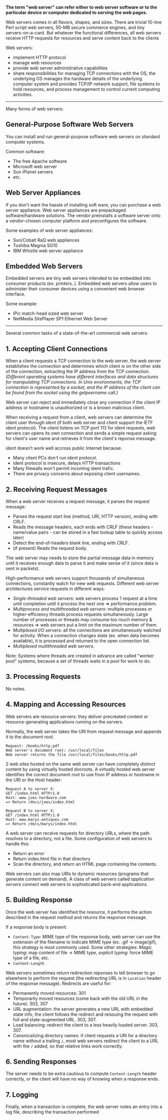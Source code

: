 **The term "web server" can refer either to web server software or to the particular device or computer dedicated to serving the web pages.**

Web servers comes in all flavors, shapes, and sizes. There are trivial 10-line Perl script web servers, 50-MB secure commerce engines, and tiny servers-on-a-card. But whatever the functional differences, all web servers receive HTTP requests for resources and serve content back to the clients

Web servers:
- implement HTTP protocol
- manage web resources
- provide web server administrative capabilities
- share responsibilities for managing TCP connections with the OS, the underlying OS manages the hardware details of the underlying computer system and provides TCP/IP network support, file systems to hold resources, and process management to control current computing activities.

---

Many forms of web servers:

## General-Purpose Software Web Servers

You can install and run general-purpose software web servers on standard computer systems.

Common software:
- The free Apache software
- Microsoft web server
- Sun iPlanet servers
- etc.

## Web Server Appliances

If you don't want the hassle of installing soft ware, you can purchase a web server appliance. Web server appliances are prepackaged software/hardware solutions. The vendor preinstalls a software server onto a vendor-chosen computer platform and preconfigures the software.

Some examples of web server appliances:
- Sun/Cobalt RaQ web appliances
- Toshiba Magnia SG10
- IBM Whistle web server appliance

## Embedded Web Servers

Embedded servers are tiny web servers intended to be embedded into consumer products (ex. printers..). Embedded web servers allow users to administer their consumer devices using a convenient web browser interface.

Some example:
- IPic match-head sized web server
- NetMedia SitePlayer SP1 Ethernet Web Server

---

Several common tasks of a state-of-the-art commercial web servers:

## 1. Accepting Client Connections

When a client requests a TCP connection to the web server, the web server establishes the connection and determines which client is on the other side of the connection, extracting the IP address from the TCP connection. *(Different operating systems have different interfaces and data structures for manipulating TCP connections. In Unix environments, the TCP connection is represented by a socket, and the IP address of the client can be found from the socket using the getpeername call.)*

Web server can reject and immediately close any connection if the client IP address or hostname is unauthorized or is a known malicious client.

When receiving a request from a client, web servers can determine the client user through *ident* (if both web server and client support the IETF ident protocol). The client listens on TCP port 113 for ident requests, web servers can opens its own connection and sends a simple request asking for client's user name and retrieves it from the client's reponse message.

*ident* doesn't work well accross public Internet because:
- Many client PCs don't run *ident* protocol.
- ident protocol is insecure, delays HTTP transactions
- Many filewalls won't permit incoming ident trafic.
- There are privacy concerns about exposing client usernames.

## 2. Receiving Request Messages

When a web server receives a request message, it parses the request message:
- Parses the request start line (method, URI, HTTP version), ending with CRLF.
- Reads the message headers, each ends with CRLF (these headers - name/value pairs - can be stored in a fast lookup table to quickly access later)
- Detect the end-of-headers blank line, ending with CRLF.
- (if present) Reads the request body.

The web server may needs to store the partial message data in memory until it receives enough data to parse it and make sense of it (since data is sent in packets).

High-performance web servers support thousands of simultaneous connections, constantly watch for new web requests. Different web server architectures service requests in different ways:
- *Single-threaded web servers*: web servers process 1 request at a time until completion until it process the next one => performance problem.
- *Multiprocess and multithreaded web servers*: multiple processes or higher-efficiency threads process requests simultaneously. Large number of processes or threads may consume too much memory & resources => web servers put a limit on the maximum number of them.
- *Multiplexed I/O servers*: all the connections are simultaneously watched for activity. When a connection changes state (ex. when data becomes available), it is processed and returned to the open connection list.
- *Multiplexed multithreaded web servers*.

Note: Systems where threads are created in advance are called "worker pool" systems, because a set of threads waits in a pool for work to do.

## 3. Processing Requests

No notes.

## 4. Mapping and Accessing Resources

Web servers are resource servers: they deliver precreated content or resource-generating applications running on the servers.

Normally, the web server takes the URI from request message and appends it to the *document root*.

```
Request: /books/http.pdf
Web server's document root: /usr/local/files
Web server returns the file /usr/local/files/books/http.pdf
```

2 web sites hosted on the same web server can have completely distinct content by using virtually hosted docroots. A virtually hosted web server identifies the correct document root to use from IP address or hostname in the URI or the Host header:


```
Request A to server X:
GET /index.html HTTP/1.0
Host: www.joes-hardware.com
=> Return /docs/joes/index.html

Request B to server X:
GET /index.html HTTP/1.0
Host: www.marys-antiques.com
=> Return /docs/marys/index.html
```

A web server can receive requests for directory URLs, where the path resolves to a directory, not a file. Some configuration of web servers to handle this:
- Return an error
- Return index.html file in that directory
- Scan the directory, and return an HTML page containing the contents.

Web servers can also map URIs to dynamic resources (programs that generate content on demand). A class of web servers called *application servers* connect web servers to sophisticated back-end applications.

## 5. Building Response

Once the web server has identified the resource, it performs the action described in the request method and returns the response message.

If a response body is present:
- `Content-Type`: MIME type of the response body, web server can use the extension of the filename to indicate MIME type (ex. .gif -> image/gif), this strategy is most commonly used. Some other strategies: *Magic typing*: map content of file -> MIME type, *explicit typing*: force MIME type of a file, etc.
- `Content-Length`

Web servers sometimes return redirection reponses to tell browser to go elsewhere to perform the request (the redirecting URL is in `Location` header of the response message). Redirects are useful for:
- Permanently moved resources: 301
- Temporarily moved resources (come back with the old URL in the future): 303, 307 
- URL augmentation: the server generates a new URL with embedded state info, the client follows the redirect and reissuing the request with full and state-augmented URL. 303, 307.
- Load balancing: redirect the client to a less heavily loaded server. 303, 307.
- Canonicalizing directory names: if client requests a URI for a directory name without a trailing `/`, most web servers redirect the client to a URL with the `/` added, so that relative links work correctly.

## 6. Sending Responses

The server needs to be extra cautious to compute `Content-Length` header correctly, or the client will have no way of knowing when a response ends.

## 7. Logging

Finally, when a transaction is complete, the web server notes an entry into a log file, describing the transaction performed






